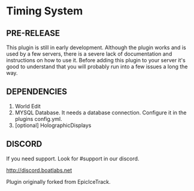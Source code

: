 # Timing System

## PRE-RELEASE

This plugin is still in early development. Although the plugin works and is used by a few servers, there is a severe lack of documentation and instructions on how to use it. Before adding this plugin to your server it's good to understand that you will probably run into a few issues a long the way.

## DEPENDENCIES

1. World Edit
2. MYSQL Database. It needs a database connection. Configure it in the plugins config.yml.
3. [optional] HolographicDisplays



## DISCORD
If you need support. Look for #support in our discord.

http://discord.boatlabs.net

Plugin originally forked from EpicIceTrack.
